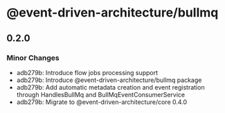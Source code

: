 # @event-driven-architecture/bullmq

## 0.2.0

### Minor Changes

- adb279b: Introduce flow jobs processing support
- adb279b: Introduce @event-driven-architecture/bullmq package
- adb279b: Add automatic metadata creation and event registration through HandlesBullMq and BullMqEventConsumerService
- adb279b: Migrate to @event-driven-architecture/core 0.4.0
